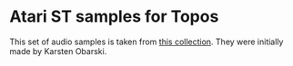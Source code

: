 # Atari ST samples for Topos

This set of audio samples is taken from [this collection](https://archive.org/details/AmigaSoundtrackerSamplePacksst-xx). They were initially made by Karsten Obarski.
